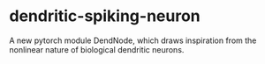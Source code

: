 # dendritic-spiking-neuron
A new pytorch module DendNode, which draws inspiration from the nonlinear nature of biological dendritic neurons.
